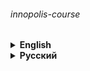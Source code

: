 ###### innopolis-course

<details><summary> 
<strong>English</strong>
</summary>

# Innopolis course [(Code future)](https://futurecode.ru)
 
## Repository of classworks and homeworks of the Innopolis course "Telegram bots in Python"

###### Teacher – [@QuadDarv1ne](https://github.com/QuadDarv1ne)

</details>

<details><summary> 
<strong>Русский</strong>
</summary>

# Курс Университета Иннополис [(Код будущего)](https://futurecode.ru)
 
## Репозиторий классных работ и домашних заданий курса Университета Иннополис "Telegram-боты на Python"

###### Преподаватель – [@QuadDarv1ne](https://github.com/QuadDarv1ne)

</details>